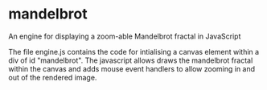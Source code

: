 mandelbrot
==========

An engine for displaying a zoom-able Mandelbrot fractal in JavaScript

The file engine.js contains the code for intialising a canvas element within a div of id "mandelbrot". The javascript allows draws the mandelbrot fractal within the canvas and adds mouse event handlers to allow zooming in and out of the rendered image.

